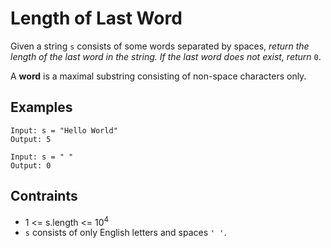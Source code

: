 # Length of Last Word
Given a string ```s``` consists of some words separated by spaces, *return the length of the last word in the string. If the last word does not exist, return* ```0```.

A **word** is a maximal substring consisting of non-space characters only.
## Examples
```
Input: s = "Hello World"
Output: 5
```
```
Input: s = " "
Output: 0
```
## Contraints
* 1 <= s.length <= 10<sup>4</sup>
* ```s``` consists of only English letters and spaces ```' '```.
